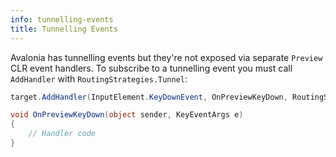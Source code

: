 ```yaml
---
info: tunnelling-events
title: Tunnelling Events
---
```


Avalonia has tunnelling events but they're not exposed via separate `Preview` CLR event handlers. To subscribe to a tunnelling event you must call `AddHandler` with `RoutingStrategies.Tunnel`:

```csharp
target.AddHandler(InputElement.KeyDownEvent, OnPreviewKeyDown, RoutingStrategies.Tunnel);

void OnPreviewKeyDown(object sender, KeyEventArgs e)
{
    // Handler code
}
```